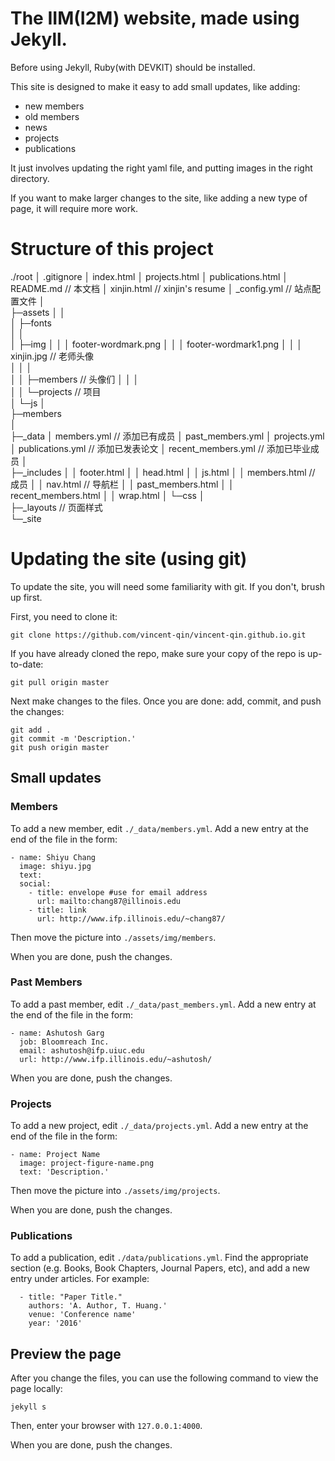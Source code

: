# The IIM(I2M) website, made using Jekyll.

Before using Jekyll, Ruby(with DEVKIT) should be installed. 

This site is designed to make it easy to add small updates, like adding:
- new members
- old members
- news
- projects
- publications

It just involves updating the right yaml file, and putting images in the right directory.

If you want to make larger changes to the site, like adding a new type of page, it will require more work.

# Structure of this project

./root
│  .gitignore
│  index.html
│  projects.html
│  publications.html
│  README.md     // 本文档
│  xinjin.html	 // xinjin's resume	
│  _config.yml   // 站点配置文件
│  
├─assets
│  │                  
│  ├─fonts  
│  │      
│  ├─img
│  │  │  footer-wordmark.png
│  │  │  footer-wordmark1.png
│  │  │  xinjin.jpg // 老师头像  
│  │  │  
│  │  ├─members   // 头像们
│  │  │      
│  │  └─projects  // 项目        
│  └─js
│               
├─members      
│      
├─_data
│      members.yml         // 添加已有成员
│      past_members.yml
│      projects.yml
│      publications.yml    // 添加已发表论文
│      recent_members.yml  // 添加已毕业成员
│      
├─_includes
│  │  footer.html
│  │  head.html
│  │  js.html
│  │  members.html      // 成员
│  │  nav.html          // 导航栏
│  │  past_members.html
│  │  recent_members.html
│  │  wrap.html
│  └─css
│          
├─_layouts // 页面样式  
└─_site
            
# Updating the site (using git)
To update the site, you will need some familiarity with git. If you don't, brush up first.

First, you need to clone it:

```
git clone https://github.com/vincent-qin/vincent-qin.github.io.git
```

If you have already cloned the repo, make sure your copy of the repo is up-to-date:

```
git pull origin master
```

Next make changes to the files. Once you are done: add, commit, and push the changes:

```
git add .
git commit -m 'Description.'
git push origin master
```

## Small updates

### Members
To add a new member, edit `./_data/members.yml`. Add a new entry at the end of the file in the form:

```
- name: Shiyu Chang
  image: shiyu.jpg
  text:
  social:
    - title: envelope #use for email address
      url: mailto:chang87@illinois.edu
    - title: link
      url: http://www.ifp.illinois.edu/~chang87/
```

Then move the picture into `./assets/img/members`.

When you are done, push the changes.

### Past Members
To add a past member, edit `./_data/past_members.yml`. Add a new entry at the end of the file in the form:

```
- name: Ashutosh Garg
  job: Bloomreach Inc.
  email: ashutosh@ifp.uiuc.edu
  url: http://www.ifp.illinois.edu/~ashutosh/
```

When you are done, push the changes.


### Projects
To add a new project, edit `./_data/projects.yml`. Add a new entry at the end of the file in the form:

```
- name: Project Name
  image: project-figure-name.png
  text: 'Description.'
```

Then move the picture into `./assets/img/projects`.

When you are done, push the changes.

### Publications
To add a publication, edit `./data/publications.yml`. Find the appropriate section (e.g. Books, Book Chapters, Journal Papers, etc), and add a new entry under articles. For example:

```
  - title: "Paper Title."
    authors: 'A. Author, T. Huang.'
    venue: 'Conference name'
    year: '2016'
```


## Preview the page

After you change the files, you can use the following command to view the page locally:

``` 
jekyll s
```
Then, enter your browser with `127.0.0.1:4000`. 

When you are done, push the changes.
